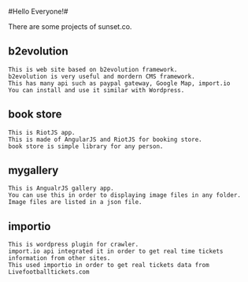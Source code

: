 #Hello Everyone!#

There are some projects of sunset.co.

## b2evolution ##
	This is web site based on b2evolution framework.
	b2evolution is very useful and mordern CMS framework.
	This has many api such as paypal gateway, Google Map, import.io
	You can install and use it similar with Wordpress.

## book store ##
	This is RiotJS app.
	This is made of AngularJS and RiotJS for booking store.
	book store is simple library for any person.

## mygallery ##
	This is AngualrJS gallery app.
	You can use this in order to displaying image files in any folder.
	Image files are listed in a json file.
	
## importio ##
	This is wordpress plugin for crawler.
	import.io api integrated it in order to get real time tickets information from other sites.
	This used importio in order to get real tickets data from Livefootballtickets.com
